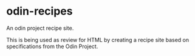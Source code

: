# odin-recipes
An odin project recipe site.

This is being used as review for HTML by creating a recipe site based on specifications from the Odin Project.
